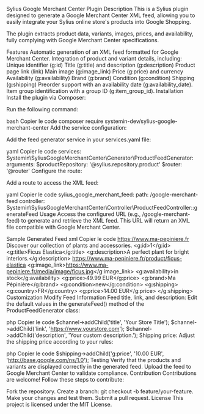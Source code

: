 Sylius Google Merchant Center Plugin
Description
This is a Sylius plugin designed to generate a Google Merchant Center XML feed, allowing you to easily integrate your Sylius online store's products into Google Shopping.

The plugin extracts product data, variants, images, prices, and availability, fully complying with Google Merchant Center specifications.

Features
Automatic generation of an XML feed formatted for Google Merchant Center.
Integration of product and variant details, including:
Unique identifier (g:id)
Title (g:title) and description (g:description)
Product page link (link)
Main image (g:image_link)
Price (g:price) and currency
Availability (g:availability)
Brand (g:brand)
Condition (g:condition)
Shipping (g:shipping)
Preorder support with an availability date (g:availability_date).
Item group identification with a group ID (g:item_group_id).
Installation
Install the plugin via Composer:

Run the following command:

bash
Copier le code
composer require systemin-dev/sylius-google-merchant-center
Add the service configuration:

Add the feed generator service in your services.yaml file:

yaml
Copier le code
services:
    Systemin\SyliusGoogleMerchantCenter\Generator\ProductFeedGenerator:
        arguments:
            $productRepository: '@sylius.repository.product'
            $router: '@router'
Configure the route:

Add a route to access the XML feed:

yaml
Copier le code
sylius_google_merchant_feed:
    path: /google-merchant-feed
    controller: Systemin\SyliusGoogleMerchantCenter\Controller\ProductFeedController::generateFeed
Usage
Access the configured URL (e.g., /google-merchant-feed) to generate and retrieve the XML feed. This URL will return an XML file compatible with Google Merchant Center.

Sample Generated Feed
xml
Copier le code
<rss version="2.0" xmlns:g="http://base.google.com/ns/1.0">
  <channel>
    <title>Ma Pépinière</title>
    <link>https://www.ma-pepiniere.fr</link>
    <description>Discover our collection of plants and accessories.</description>
    <item>
      <g:id>1</g:id>
      <g:title>Ficus Elastica</g:title>
      <g:description>A perfect plant for bright interiors.</g:description>
      <link>https://www.ma-pepiniere.fr/product/ficus-elastica</link>
      <g:image_link>https://www.ma-pepiniere.fr/media/image/ficus.jpg</g:image_link>
      <g:availability>in stock</g:availability>
      <g:price>49.99 EUR</g:price>
      <g:brand>Ma Pépinière</g:brand>
      <g:condition>new</g:condition>
      <g:shipping>
        <g:country>FR</g:country>
        <g:price>14.00 EUR</g:price>
      </g:shipping>
    </item>
  </channel>
</rss>
Customization
Modify Feed Information
Feed title, link, and description: Edit the default values in the generateFeed() method of the ProductFeedGenerator class:

php
Copier le code
$channel->addChild('title', 'Your Store Title');
$channel->addChild('link', 'https://www.yourstore.com');
$channel->addChild('description', 'Your custom description.');
Shipping price: Adjust the shipping price according to your rules:

php
Copier le code
$shipping->addChild('g:price', '10.00 EUR', 'http://base.google.com/ns/1.0');
Testing
Verify that the products and variants are displayed correctly in the generated feed.
Upload the feed to Google Merchant Center to validate compliance.
Contribution
Contributions are welcome! Follow these steps to contribute:

Fork the repository.
Create a branch: git checkout -b feature/your-feature.
Make your changes and test them.
Submit a pull request.
License
This project is licensed under the MIT License.